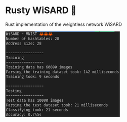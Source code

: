 # Rusty WiSARD 🦀

Rust implementation of the weightless network WiSARD

![alt text](https://github.com/iagora/wisard_rusty/blob/main/mnist.png?raw=true)
